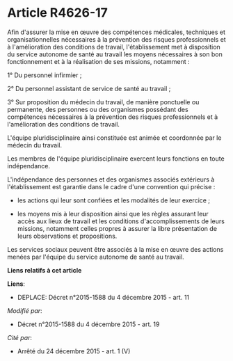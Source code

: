 # Article R4626-17

Afin d'assurer la mise en œuvre des compétences médicales, techniques et organisationnelles nécessaires à la prévention des
risques professionnels et à l'amélioration des conditions de travail, l'établissement met à disposition du service autonome
de santé au travail les moyens nécessaires à son bon fonctionnement et à la réalisation de ses missions, notamment : 

1° Du personnel infirmier ; 

2° Du personnel assistant de service de santé au travail ; 

3° Sur proposition du médecin du travail, de manière ponctuelle ou permanente, des personnes ou des organismes possédant des
compétences nécessaires à la prévention des risques professionnels et à l'amélioration des conditions de travail. 

L'équipe pluridisciplinaire ainsi constituée est animée et coordonnée par le médecin du travail. 

Les membres de l'équipe pluridisciplinaire exercent leurs fonctions en toute indépendance. 

L'indépendance des personnes et des organismes associés extérieurs à l'établissement est garantie dans le cadre d'une
convention qui précise : 

- les actions qui leur sont confiées et les modalités de leur exercice ; 

- les moyens mis à leur disposition ainsi que les règles assurant leur accès aux lieux de travail et les conditions
d'accomplissements de leurs missions, notamment celles propres à assurer la libre présentation de leurs observations et
propositions. 

Les services sociaux peuvent être associés à la mise en œuvre des actions menées par l'équipe du service autonome de santé au
travail.

**Liens relatifs à cet article**

**Liens**:

  - DEPLACE: Décret n°2015-1588 du 4 décembre 2015 - art. 11

_Modifié par_:

  - Décret n°2015-1588 du 4 décembre 2015 - art. 19

_Cité par_:

  - Arrêté du 24 décembre 2015 - art. 1 (V)
